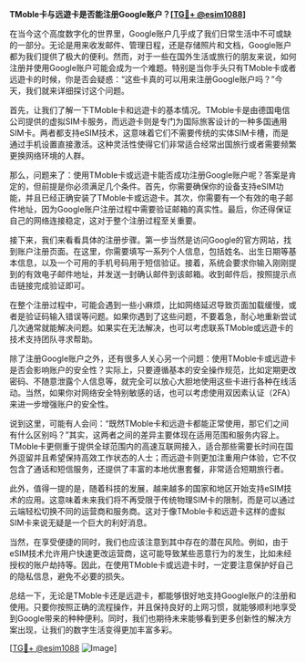 **TMoble卡与远遊卡是否能注册Google账户？[[TG💪+ @esim1088](https://t.me/s/esim1088)]**

在当今这个高度数字化的世界里，Google账户几乎成了我们日常生活中不可或缺的一部分。无论是用来收发邮件、管理日程，还是存储照片和文档，Google账户都为我们提供了极大的便利。然而，对于一些在国外生活或旅行的朋友来说，如何注册并使用Google账户可能会成为一个难题。特别是当你手头只有TMoble卡或者远遊卡的时候，你是否会疑惑：“这些卡真的可以用来注册Google账户吗？”今天，我们就来详细探讨这个问题。

首先，让我们了解一下TMoble卡和远遊卡的基本情况。TMoble卡是由德国电信公司提供的虚拟SIM卡服务，而远遊卡则是专门为国际旅客设计的一种多国通用SIM卡。两者都支持eSIM技术，这意味着它们不需要传统的实体SIM卡槽，而是通过手机设置直接激活。这种灵活性使得它们非常适合经常出国旅行或者需要频繁更换网络环境的人群。

那么，问题来了：使用TMoble卡或远遊卡能否成功注册Google账户呢？答案是肯定的，但前提是你必须满足几个条件。首先，你需要确保你的设备支持eSIM功能，并且已经正确安装了TMoble卡或远遊卡。其次，你需要有一个有效的电子邮件地址，因为Google账户注册过程中需要验证邮箱的真实性。最后，你还得保证自己的网络连接稳定，这对于整个注册过程至关重要。

接下来，我们来看看具体的注册步骤。第一步当然是访问Google的官方网站，找到账户注册页面。在这里，你需要填写一系列个人信息，包括姓名、出生日期等基本信息，以及一个可用的手机号码用于短信验证。接着，系统会要求你输入刚刚提到的有效电子邮件地址，并发送一封确认邮件到该邮箱。收到邮件后，按照提示点击链接完成验证即可。

在整个注册过程中，可能会遇到一些小麻烦，比如网络延迟导致页面加载缓慢，或者是验证码输入错误等问题。如果你遇到了这些问题，不要着急，耐心地重新尝试几次通常就能解决问题。如果实在无法解决，也可以考虑联系TMoble或远遊卡的技术支持团队寻求帮助。

除了注册Google账户之外，还有很多人关心另一个问题：使用TMoble卡或远遊卡是否会影响账户的安全性？实际上，只要遵循基本的安全操作规范，比如定期更改密码、不随意泄露个人信息等，就完全可以放心大胆地使用这些卡进行各种在线活动。当然，如果你对网络安全特别敏感的话，也可以考虑使用双因素认证（2FA）来进一步增强账户的安全性。

说到这里，可能有人会问：“既然TMoble卡和远遊卡都能正常使用，那它们之间有什么区别吗？”其实，这两者之间的差异主要体现在适用范围和服务内容上。TMoble卡更侧重于提供全球范围内的高速互联网接入，适合那些需要长时间在国外逗留并且希望保持高效工作状态的人士；而远遊卡则更加注重用户体验，它不仅包含了通话和短信服务，还提供了丰富的本地优惠套餐，非常适合短期旅行者。

此外，值得一提的是，随着科技的发展，越来越多的国家和地区开始支持eSIM技术的应用。这意味着未来我们将不再受限于传统物理SIM卡的限制，而是可以通过云端轻松切换不同的运营商和服务商。这对于像TMoble卡和远遊卡这样的虚拟SIM卡来说无疑是一个巨大的利好消息。

当然，在享受便捷的同时，我们也应该注意到其中存在的潜在风险。例如，由于eSIM技术允许用户快速更改运营商，这可能导致某些恶意行为的发生，比如未经授权的账户劫持等。因此，在使用TMoble卡或远遊卡时，一定要注意保护好自己的隐私信息，避免不必要的损失。

总结一下，无论是TMoble卡还是远遊卡，都能够很好地支持Google账户的注册和使用。只要你按照正确的流程操作，并且保持良好的上网习惯，就能够顺利地享受到Google带来的种种便利。同时，我们也期待未来能够看到更多创新性的解决方案出现，让我们的数字生活变得更加丰富多彩。

[[TG💪+ @esim1088](https://t.me/s/esim1088) ![Image](https://i.postimg.cc/4NQfJmqS/Snipaste-2025-05-13-00-14-12.png)]